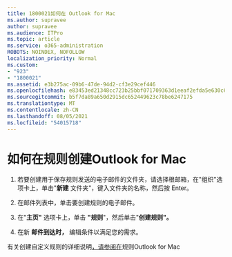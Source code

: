 ```yaml
---
title: 1800021如何在 Outlook for Mac
ms.author: supravee
author: supravee
ms.audience: ITPro
ms.topic: article
ms.service: o365-administration
ROBOTS: NOINDEX, NOFOLLOW
localization_priority: Normal
ms.custom:
- "923"
- "1800021"
ms.assetid: e3b275ac-09b6-47de-94d2-cf3e29cef446
ms.openlocfilehash: e83453ed21348cc723b25bbf071709363d1eeaf2efda5e630c6431f62d348037
ms.sourcegitcommit: b5f7da89a650d2915dc652449623c78be6247175
ms.translationtype: MT
ms.contentlocale: zh-CN
ms.lasthandoff: 08/05/2021
ms.locfileid: "54015718"
---
```

# <a name="how-to-create-a-rule-in-outlook-for-mac"></a>如何在规则创建Outlook for Mac

1. 若要创建用于保存规则发送的电子邮件的文件夹，请选择根邮箱，在"组织"选项卡上，单击"**新建** 文件夹"，键入文件夹的名称，然后按 Enter。

2. 在邮件列表中，单击要创建规则的电子邮件。

3. 在"**主页"** 选项卡上，单击 **"规则**"，然后单击"**创建规则"。**

4. 在新 **邮件到达时，** 编辑条件以满足您的需求。 

有关创建自定义规则的详细说明[，请参阅在](https://aka.ms/AA1uy0v)规则Outlook for Mac
  